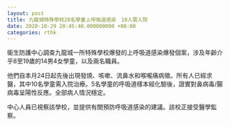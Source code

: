 ```yaml
---
layout: post
title: 九龍城特殊學校28名學童上呼吸道感染　10人需入院
date: 2020-10-29 20:45:40.000000000 +08:00
categories: rthk
---
```


衞生防護中心調查九龍城一所特殊學校爆發的上呼吸道感染爆發個案，涉及年齡介乎8至19歲的14男4女學童，以及兩名職員。

他們自本月24日起先後出現發燒、咳嗽、流鼻水和喉嚨痛病徵。所有人已經求醫，其中10名學童需入院治療。5名學童的呼吸道樣本經化驗後，證實對鼻病毒/腸病毒呈陽性反應。全部病人情況穩定。

中心人員已視察該學校，並提供有關預防呼吸道感染的建議。該校正接受醫學監察。
